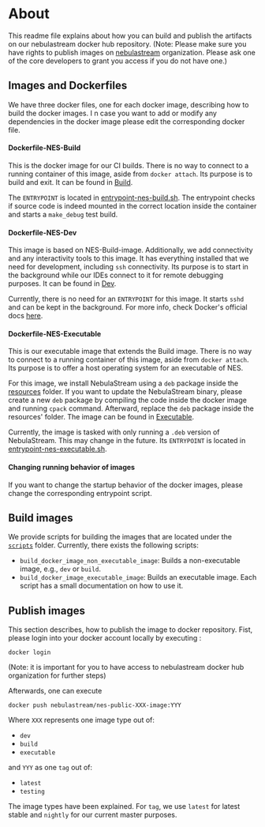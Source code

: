 # About

This readme file explains about how you can build and publish the artifacts on our nebulastream docker hub repository.
(Note: Please make sure you have rights to publish images on [nebulastream](https://hub.docker.com/u/nebulastream) organization. Please ask one of the core developers to grant you access if you do not have one.)

## Images and Dockerfiles
We have three docker files, one for each docker image, describing how to build the docker images. I
n case you want to add or modify any dependencies in the docker image please edit the corresponding docker file.

#### Dockerfile-NES-Build
This is the docker image for our CI builds. There is no way to connect to a running container of this image, 
aside from `docker attach`. Its purpose is to build and exit. It can be found in [Build](buildImage/Dockerfile-NES-Build).

The `ENTRYPOINT` is located in [entrypoint-nes-build.sh](buildImage\entrypoint-nes-build.sh). The entrypoint
checks if source code is indeed mounted in the correct location inside the
container and starts a `make_debug` test build.

#### Dockerfile-NES-Dev
This image is based on NES-Build-image. Additionally, we add connectivity and any interactivity tools to this image.
It has everything installed that we need for development, including `ssh` connectivity. 
Its purpose is to start in the background while our IDEs connect to it for remote debugging purposes. 
It can be found in [Dev](devImage/Dockerfile-NES-Dev).

Currently, there is no need for an `ENTRYPOINT` for this image. 
It starts `sshd` and can be kept in the background. For more info, check Docker's official docs [here](https://docs.docker.com/engine/examples/running_ssh_service/).

#### Dockerfile-NES-Executable
This is our executable image that extends the Build image.
There is no way to connect to a running container of this image, aside from `docker attach`. 
Its purpose is to offer a host operating system for an executable of NES.

For this image, we install NebulaStream using a `deb` package inside the [resources](executableImage\resources) folder.
If you want to update the NebulaStream binary, please create a new `deb` package by compiling the code inside the docker image and running `cpack` command.
Afterward, replace the `deb` package inside the resources' folder. 
The image can be found in [Executable](executableImage\Dockerfile-NES-Executable).

Currently, the image is tasked with only running a `.deb` version of NebulaStream. This may change
in the future. Its `ENTRYPOINT` is located in [entrypoint-nes-executable.sh](executableImage\entrypoint-nes-executable.sh).

#### Changing running behavior of images
If you want to change the startup behavior of the docker images, please change the corresponding entrypoint script.   

## Build images

We provide scripts for building the images that are located under the [`scripts`](./docker/scripts) folder.
Currently, there exists the following scripts:
- `build_docker_image_non_executable_image`: Builds a non-executable image, e.g., `dev` or `build`.
- `build_docker_image_executable_image`: Builds an executable image.
Each script has a small documentation on how to use it.


## Publish images

This section describes, how to publish the image to docker repository. Fist, please login into your docker account locally by executing :

`docker login`

(Note: it is important for you to have access to nebulastream docker hub organization for further steps)

Afterwards, one can execute

`docker push nebulastream/nes-public-XXX-image:YYY`

Where `XXX` represents one image type out of:
- `dev`
- `build`
- `executable`

and `YYY` as one `tag` out of:
- `latest`
- `testing`

The image types have been explained.
For `tag`, we use `latest` for latest stable and `nightly` for our current master purposes.